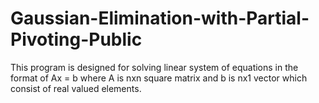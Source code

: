 # Gaussian-Elimination-with-Partial-Pivoting-Public
This program is designed for solving linear system of equations in the format of Ax = b  where A is nxn square matrix and b is nx1 vector which consist of real valued elements. 
